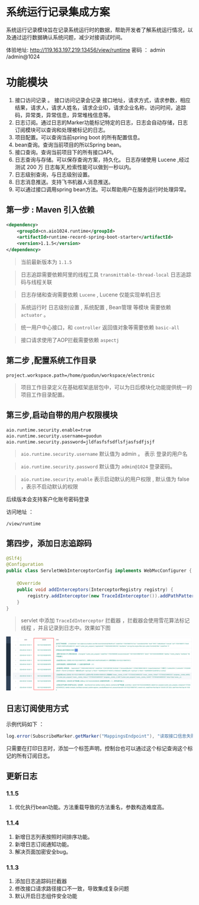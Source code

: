 # 系统运行记录集成方案


系统运行记录模块旨在记录系统运行时的数据，帮助开发者了解系统运行情况，以及通过运行数据确认系统问题，减少对接调试时间。

体验地址: http://119.163.197.219:13456/view/runtime 密码 ： admin /admin@1024



# 功能模块

1. 接口访问记录 。 接口访问记录会记录 接口地址，请求方式，请求参数，相应结果，请求人，请求人姓名，请求企业ID，请求企业名称，访问时间，追踪码，异常类，异常信息，异常堆栈信息等。
2. 日志订阅。通过日志的Marker功能标记特定的日志，日志会自动存储，日志订阅模块可以查询和处理被标记的日志。
3. 项目配置。可以查询当前spring boot 的所有配置信息。
4. bean查询。查询当前项目的所以Spring bean。
5. 接口查询。查询当前项目下的所有接口API。
6. 日志查询与存储。可以保存查询方案，持久化。 日志存储使用 Lucene ,经过测试 200 万 日志每天,检索性能可以做到一秒以内。
7. 日志级别查询，与日志级别设置。
8. 日志消息推送。支持飞书机器人消息推送。
9. 可以通过接口调用spring bean方法。可以帮助用户在服务运行时处理异常。



## 第一步 : Maven 引入依赖

```xml
<dependency>
    <groupId>cn.aio1024.runtime</groupId>
    <artifactId>runtime-record-spring-boot-starter</artifactId>
    <version>1.1.5</version>
</dependency>
```

> 当前最新版本为 `1.1.5`

> 日志追踪需要依赖阿里的线程工具 `transmittable-thread-local` 日志追踪码与线程关联

> 日志存储和查询需要依赖 `Lucene` , Lucene 仅能实现单机日志

> 系统运行时 日志级别设置 , 系统配置 , Bean管理 等模块 需要依赖 `actuator` 。

> 统一用户中心接口，和 `controller` 返回值对象等需要依赖 `basic-all`

> 接口请求使用了AOP拦截需要依赖 `aspectj`


## 第二步 ,配置系统工作目录

```properties
project.workspace.path=/home/guodun/workspace/electronic
```

> 项目工作目录定义在基础框架底层包中，可以为日后模块化功能提供统一的项目工作目录配置。


## 第三步,启动自带的用户权限模块

```properties
aio.runtime.security.enable=true
aio.runtime.security.username=guodun
aio.runtime.security.password=jldfasfsfsdflsfjasfsdfjsjf
```

> `aio.runtime.security.username` 默认值为 admin 。 表示 登录的用户名

> `aio.runtime.security.password` 默认值为 `admin@1024`  登录密码。

> `aio.runtime.security.enable` 表示启动默认的用户权限 , 默认值为 false ，表示不启动默认的权限

后续版本会支持客户化账号密码登录


访问地址 ：

```shell
/view/runtime
```

## 第四步，添加日志追踪码

```java
@Slf4j
@Configuration
public class ServletWebInterceptorConfig implements WebMvcConfigurer {

    @Override
    public void addInterceptors(InterceptorRegistry registry) {
        registry.addInterceptor(new TraceIdInterceptor()).addPathPatterns("/**");
    }
}
```

> servlet 中添加 `TraceIdInterceptor` 拦截器 ，拦截器会使用雪花算法标记线程 ，并且记录到日志中。效果如下图


![img.png](docs/imgs/img.png)




## 日志订阅使用方式

示例代码如下 ：
```java
log.error(SubscribeMarker.getMarker("MappingsEndpoint"), "读取接口信息失败。MappingsEndpoint 未注入。请引入 spring-boot-starter-actuator 模块，并且开启MappingsEndpoint ");
```

只需要在打印日志时，添加一个标签声明，控制台也可以通过这个标记查询这个标记的所有订阅日志。



## 更新日志 

### 1.1.5

1. 优化执行bean功能。方法重载导致的方法重名，参数构造难度高。

### 1.1.4 

1. 新增日志列表按照时间排序功能。
2. 新增日志订阅通知功能。
3. 解决页面加密安全bug。

### 1.1.3

1. 添加日志追踪码拦截器
2. 修改接口请求路径接口不一致，导致集成复杂问题
3. 默认开启日志组件安全功能

